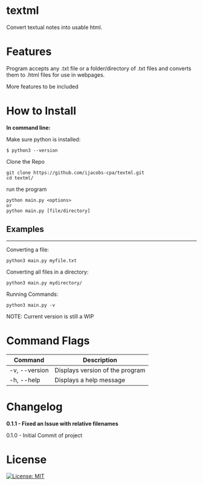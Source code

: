 # textml
Convert textual notes into usable html.

# Features

Program accepts any .txt file or a folder/directory of .txt files and converts them to .html files for use in webpages.

More features to be included

# How to Install 

**In command line:**

Make sure python is installed:

`$ python3 --version`

Clone the Repo

```
git clone https://github.com/ijacobs-cpa/textml.git
cd textml/ 
```

run the program 

```
python main.py <options> 
or
python main.py [file/directory]
```
## Examples
---

Converting a file:

`python3 main.py myfile.txt`

Converting all files in a directory:

`python3 main.py mydirectory/`

Running Commands:

`python3 main.py -v`

NOTE: Current version is still a WIP

# Command Flags

<!-- Available command options:
```
-v,--version - Displays the version of the program
-h,--help - Displays a help message
``` -->

| Command   | Description |
| --------- | ----------- |
| -v, --version | Displays version of the program |
| -h, --help | Displays a help message |

# Changelog

**0.1.1 - Fixed an Issue with relative filenames**

0.1.0 - Initial Commit of project 

# License
[![License: MIT](https://img.shields.io/badge/License-MIT-yellow.svg)](https://opensource.org/licenses/MIT)




